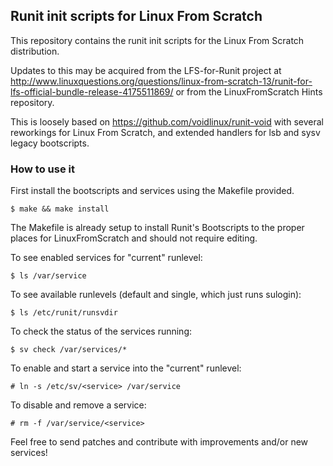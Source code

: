 ## Runit init scripts for Linux From Scratch

This repository contains the runit init scripts for the Linux From Scratch distribution.

Updates to this may be acquired from the LFS-for-Runit project at http://www.linuxquestions.org/questions/linux-from-scratch-13/runit-for-lfs-official-bundle-release-4175511869/ or from the LinuxFromScratch Hints repository.

This is loosely based on https://github.com/voidlinux/runit-void with several reworkings
for Linux From Scratch, and extended handlers for lsb and sysv legacy bootscripts.

### How to use it

First install the bootscripts and services using the Makefile provided.

    $ make && make install

The Makefile is already setup to install Runit's Bootscripts to the proper places for
LinuxFromScratch and should not require editing.

To see enabled services for "current" runlevel:

    $ ls /var/service

To see available runlevels (default and single, which just runs sulogin):

    $ ls /etc/runit/runsvdir
    
To check the status of the services running:

    $ sv check /var/services/*

To enable and start a service into the "current" runlevel:

    # ln -s /etc/sv/<service> /var/service

To disable and remove a service:

    # rm -f /var/service/<service>

Feel free to send patches and contribute with improvements and/or new services!
